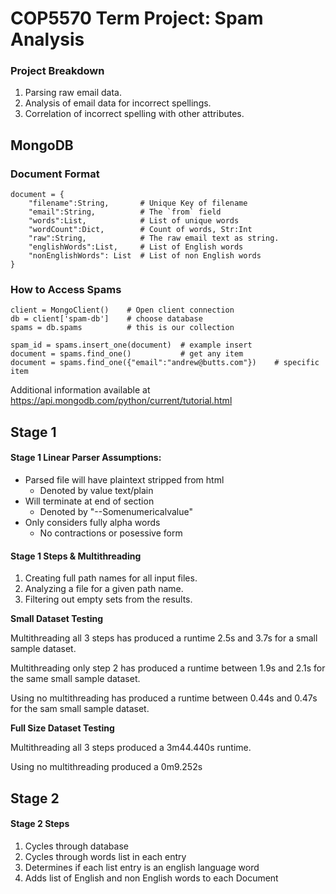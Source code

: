 # COP5570 Term Project: Spam Analysis

### Project Breakdown
1. Parsing raw email data.
2. Analysis of email data for incorrect spellings.
3. Correlation of incorrect spelling with other attributes.

## MongoDB

### Document Format
    document = {
        "filename":String,       # Unique Key of filename
        "email":String,          # The `from` field
        "words":List,            # List of unique words
        "wordCount":Dict,        # Count of words, Str:Int
        "raw":String,            # The raw email text as string.
        "englishWords":List,     # List of English words
        "nonEnglishWords": List  # List of non English words
    }

### How to Access Spams
    client = MongoClient()    # Open client connection
    db = client['spam-db']    # choose database
    spams = db.spams          # this is our collection

    spam_id = spams.insert_one(document)  # example insert
    document = spams.find_one()           # get any item
    document = spams.find_one({"email":"andrew@butts.com"})    # specific item

Additional information available at
https://api.mongodb.com/python/current/tutorial.html

## Stage 1

#### Stage 1 Linear Parser Assumptions:
- Parsed file will have plaintext stripped from html
   - Denoted by value text/plain
- Will terminate at end of section
   - Denoted by "--Somenumericalvalue"
- Only considers fully alpha words
   - No contractions or posessive form


#### Stage 1 Steps & Multithreading
1. Creating full path names for all input files.
2. Analyzing a file for a given path name.
3. Filtering out empty sets from the results.

**Small Dataset Testing**

Multithreading all 3 steps has produced a runtime 2.5s and 3.7s for a small
sample dataset.

Multithreading only step 2 has produced a runtime between 1.9s and 2.1s for
the same small sample dataset.

Using no multithreading has produced a runtime between 0.44s and 0.47s for
the sam small sample dataset.

**Full Size Dataset Testing**

Multithreading all 3 steps produced a 3m44.440s runtime.

Using no multithreading produced a 0m9.252s


## Stage 2

#### Stage 2 Steps
1. Cycles through database
2. Cycles through words list in each entry
3. Determines if each list entry is an english language word
4. Adds list of English and non English words to each Document

